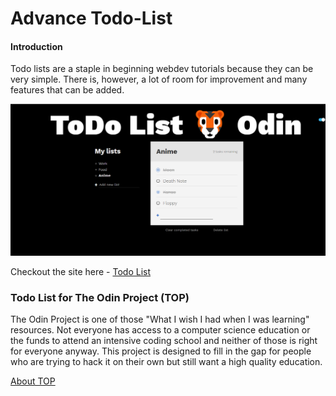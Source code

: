 # Advance Todo-List 

#### Introduction 
Todo lists are a staple in beginning webdev tutorials because they can be very simple. There is, however, a lot of room for improvement and many features that can be added.

![Image](ss.png)

Checkout the site here - [Todo List](https://animeshry.github.io/ToDo-Odin/)

### Todo List for The Odin Project (TOP)

The Odin Project is one of those "What I wish I had when I was learning" resources. Not everyone has access to a computer science education or the funds to attend an intensive coding school and neither of those is right for everyone anyway. This project is designed to fill in the gap for people who are trying to hack it on their own but still want a high quality education.

[About TOP](https://www.theodinproject.com/about)

